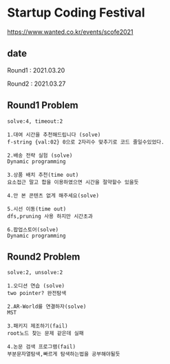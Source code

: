 # Startup Coding Festival
https://www.wanted.co.kr/events/scofe2021

## date
Round1 : 2021.03.20

Round2 : 2021.03.27

## Round1 Problem
```
solve:4, timeout:2

1.대여 시간을 추천해드립니다 (solve)
f-string {val:02} 0으로 2자리수 맞추기로 코드 줄일수있었다.

2.배송 전략 실험 (solve)
Dynamic programming

3.상품 배치 추천(time out)
요소접근 말고 합을 이용하였으면 시간을 절약할수 있을듯

4.안 본 콘텐츠 없게 해주세요(solve)

5.시선 이동(time out)
dfs,pruning 사용 하지만 시간초과

6.팝업스토어(solve)
Dynamic programming
```
## Round2 Problem
```
solve:2, unsolve:2

1.오디션 연습 (solve)
two pointer? 완전탐색

2.AR-World를 연결하자(solve)
MST

3.패키지 제조하기(fail)
root노드 찾는 문제 같은데 실패

4.논문 검색 프로그램(fail)
부분문자열탐색,빠르게 탐색하는법을 공부해야될듯
```

